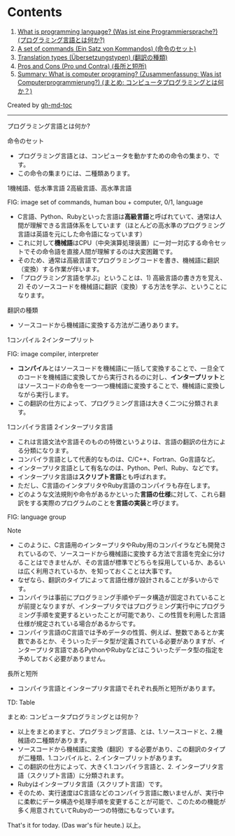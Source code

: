 Contents
=================


1. [What is programming language? (Was ist eine Programmiersprache?) (プログラミング言語とは何か?)](#1-what-is-programming-language-was-ist-eine-programmiersprache-%E3%83%97%E3%83%AD%E3%82%B0%E3%83%A9%E3%83%9F%E3%83%B3%E3%82%B0%E8%A8%80%E8%AA%9E%E3%81%A8%E3%81%AF%E4%BD%95%E3%81%8B)
  1. [A set of commands (Ein Satz von Kommandos) (命令のセット)](#1-1-a-set-of-commands-ein-satz-von-kommandos-%E5%91%BD%E4%BB%A4%E3%81%AE%E3%82%BB%E3%83%83%E3%83%88)
  2. [Translation types (Übersetzungstypen) (翻訳の種類)](#1-2-translation-types-%C3%BCbersetzungstypen-%E7%BF%BB%E8%A8%B3%E3%81%AE%E7%A8%AE%E9%A1%9E)
  3. [Pros and Cons (Pro und Contra) (長所と短所)](#1-3-pros-and-cons-pro-und-contra-%E9%95%B7%E6%89%80%E3%81%A8%E7%9F%AD%E6%89%80)
2. [Summary: What is computer programing? (Zusammenfassung: Was ist Computerprogrammierung?) (まとめ: コンピュータプログラミングとは何か？)](#1-4-summary-what-is-computer-programing-zusammenfassung-was-ist-computerprogrammierung-%E3%81%BE%E3%81%A8%E3%82%81-%E3%82%B3%E3%83%B3%E3%83%94%E3%83%A5%E3%83%BC%E3%82%BF%E3%83%97%E3%83%AD%E3%82%B0%E3%83%A9%E3%83%9F%E3%83%B3%E3%82%B0%E3%81%A8%E3%81%AF%E4%BD%95%E3%81%8B)

Created by [gh-md-toc](https://github.com/ekalinin/github-markdown-toc.go)

----

プログラミング言語とは何か?

命令のセット

* プログラミング言語とは、コンピュータを動かすための命令の集まり、です。
* この命令の集まりには、二種類あります。

1機械語、低水準言語
2高級言語、高水準言語

FIG: image set of commands, human bou + computer, 0/1, language

* C言語、Python、Rubyといった言語は**高級言語**と呼ばれていて、通常は人間が理解できる言語体系をしています（ほとんどの高水準のプログラミング言語は英語を元にした命令語になっています）
* これに対して**機械語**はCPU（中央演算処理装置）に一対一対応する命令セットでその命令語を直接人間が理解するのは大変困難です。
* そのため、通常は高級言語でプログラミングコードを書き、機械語に翻訳（変換）する作業が伴います。
* 「プログラミング言語を学ぶ」ということは、1) 高級言語の書き方を覚え、2) そのソースコードを機械語に翻訳（変換）する方法を学ぶ、ということになります。

翻訳の種類

* ソースコードから機械語に変換する方法が二通りあります。

1コンパイル
2インタープリット

FIG: image compiler, interpreter

* **コンパイル**とはソースコードを機械語に一括して変換することで、一旦全てのコードを機械語に変換してから実行されるのに対し、**インタープリット**とはソースコードの命令を一つ一つ機械語に変換することで、機械語に変換しながら実行します。
* この翻訳の仕方によって、プログラミング言語は大きく二つに分類されます。

1コンパイラ言語
2インタープリタ言語

* これは言語文法や言語そのものの特徴というよりは、言語の翻訳の仕方による分類になります。
* コンパイラ言語として代表的なものは、C/C++、Fortran、Go言語など。
* インタープリタ言語として有名なのは、Python、Perl、Ruby、などです。
* インタープリタ言語は**スクリプト言語**とも呼ばれます。
* ただし、C言語のインタプリタやRuby言語のコンパイラも存在します。
* どのような文法規則や命令があるかといった**言語の仕様**に対して、これら翻訳をする実際のプログラムのことを**言語の実装**と呼びます。

FIG: language group

Note
* このように、C言語用のインタープリタやRuby用のコンパイラなども開発されているので、ソースコードから機械語に変換する方法で言語を完全に分けることはできませんが、その言語が標準でどちらを採用しているか、あるいは広く利用されているか、を知っておくことは大事です。
* なぜなら、翻訳のタイプによって言語仕様が設計されることが多いからです。
* コンパイラは事前にプログラミング手順やデータ構造が固定されていることが前提となりますが、インタープリタではプログラミング実行中にプログラミング手順を変更するといったことが可能であり、この性質を利用した言語仕様が規定されている場合があるからです。
* コンパイラ言語のC言語では予めデータの性質、例えば、整数であるとか実数であるとか、そういったデータ型が定義されている必要がありますが、インタープリタ言語であるPythonやRubyなどはこういったデータ型の指定を予めしておく必要がありません。

長所と短所

* コンパイラ言語とインタープリタ言語でそれぞれ長所と短所があります。

TD: Table

まとめ: コンピュータプログラミングとは何か？

* 以上をまとめますと、プログラミング言語、とは、1.ソースコードと、2.機械語の二種類があります。
* ソースコードから機械語に変換（翻訳）する必要があり、この翻訳のタイプが二種類、1.コンパイルと、2.インタープリットがあります。
* この翻訳の仕方によって、大きく1.コンパイラ言語と、2. インタープリタ言語（スクリプト言語）に分類されます。
* Rubyはインタープリタ言語（スクリプト言語）です。
* そのため、実行速度はC言語などのコンパイラ言語に敵いませんが、実行中に柔軟にデータ構造や処理手順を変更することが可能で、このための機能が多く用意されていてRubyの一つの特徴にもなっています。

That's it for today. (Das war's für heute.) 以上。
